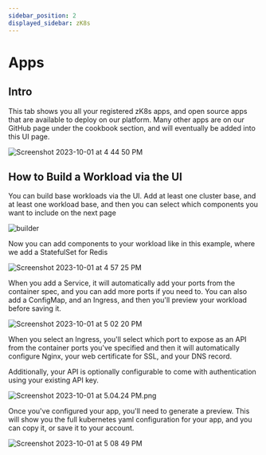 ```yaml
---
sidebar_position: 2
displayed_sidebar: zK8s
---
```


# Apps

## Intro

This tab shows you all your registered zK8s apps, and open source apps that are available to deploy on our platform.
Many other apps are on our GitHub page under the cookbook section, and will eventually be added into this UI page.

![Screenshot 2023-10-01 at 4 44 50 PM](https://github.com/zeus-fyi/zeus/assets/17446735/df285804-e268-454d-8103-a17ea3ce387c)

## How to Build a Workload via the UI

You can build base workloads via the UI. Add at least one cluster base, and at least one workload base, and then you can
select which components you want to include on the next page

![builder](https://github.com/zeus-fyi/zeus/assets/17446735/20b8be59-9438-481d-822d-aefafe469038)

Now you can add components to your workload like in this example, where we add a StatefulSet for Redis

![Screenshot 2023-10-01 at 4 57 25 PM](https://github.com/zeus-fyi/zeus/assets/17446735/c4a0c1ab-ab0d-4d85-91fe-5c2b29ef2b5b)

When you add a Service, it will automatically add your ports from the container spec, and you can add more ports if you
need to. You can also add a ConfigMap, and an Ingress, and then you'll preview your workload before saving it.

![Screenshot 2023-10-01 at 5 02 20 PM](https://github.com/zeus-fyi/zeus/assets/17446735/f9f3f2da-326b-4409-ac99-033d77d6d287)

When you select an Ingress, you'll select which port to expose as an API from the container ports you've specified and
then it will automatically configure Nginx, your web certificate for SSL, and your DNS record.

Additionally, your API is optionally configurable to come with authentication using your existing API key.

![Screenshot 2023-10-01 at 5.04.24 PM.png](..%2F..%2F..%2F..%2F..%2F..%2F..%2F..%2F..%2F..%2F..%2Fvar%2Ffolders%2Fcl%2Fypxrt_zd5dl62x74lxt969xh0000gn%2FT%2FTemporaryItems%2FNSIRD_screencaptureui_fYVEa8%2FScreenshot%202023-10-01%20at%205.04.24%20PM.png)

Once you've configured your app, you'll need to generate a preview. This will show you the full kubernetes yaml
configuration for your app, and you can copy it, or save it to your account.

![Screenshot 2023-10-01 at 5 08 49 PM](https://github.com/zeus-fyi/zeus/assets/17446735/20c5c1b5-5f0e-4d69-b374-7dd8b4000088)
